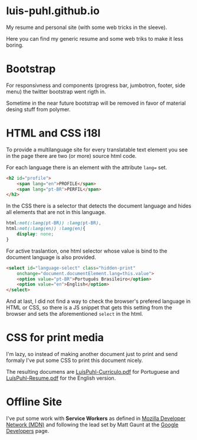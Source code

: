 # luis-puhl.github.io

My resume and personal site (with some web tricks in the sleeve).

Here you can find my generic resume and some web triks to make it less boring.

# Bootstrap

For responsivness and components (progress bar, jumbotron, footer, side menu) the twitter bootstrap went rigth in.

Sometime in the near future bootstrap will be removed in favor of material desing stuff from polymer.

# HTML and CSS i18l

To provide a multilanguage site for every translatable text element you see in the page there are two (or more) source html code.

For each language there is an element with the attribute `lang=` set.

```html
<h2 id="profile">
	<span lang="en">PROFILE</span>
	<span lang="pt-BR">PERFIL</span>
</h2>
```

In the CSS there is a selector that detects the document language and hides all elements that are not in this language.

```css
html:not(:lang(pt-BR)) :lang(pt-BR),
html:not(:lang(en)) :lang(en){
	display: none;
}
```

For active traslantion, one html selector whose value is bind to the document language is also provided.

```html
<select id="language-select" class="hidden-print"
	onchange="document.documentElement.lang=this.value">
	<option value="pt-BR">Português Brasileiro</option>
	<option value="en">English</option>
</select>
```

And at last, I did not find a way to check the browser's prefered language in HTML or CSS, so there is a JS snippet that
gets this setting from the browser and sets the aforementioned `select` in the html.

# CSS for print media

I'm lazy, so instead of making another document just to print and send formaly I've put some CSS to print this document nicely.

The resulting documens are [LuísPuhl-Currículo.pdf](LuísPuhl-Currículo.pdf) for Portuguese and 
[LuísPuhl-Resume.pdf](LuísPuhl-Resume.pdf) for the English version. 

# Offline Site

I've put some work with **Service Workers** as defined in 
[Mozilla Developer Network (MDN)](https://developer.mozilla.org/en-US/docs/Web/API/Service_Worker_API)
and following the lead set by Matt Gaunt at the
[Google Developers](https://developers.google.com/web/fundamentals/getting-started/primers/service-workers) page.
